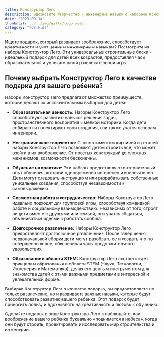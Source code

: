 ```yaml
---
title: Конструктор Лего
description: Вдохновите творчество и инженерные навыки с наборами Конструктор Лего.
date: '2023-09-18'
thumbnail: ../../img/gifts/lego.webp
category: "for-kids"
---
```

Ищете подарок, который развивает воображение, способствует креативности и учит ценным инженерным навыкам? Посмотрите на наборы Конструктор Лего. Эти универсальные строительные блоки - идеальный подарок для детей всех возрастов, предоставляя часы образовательной и увлекательной развлекательной игры.

## Почему выбрать Конструктор Лего в качестве подарка для вашего ребенка?

Наборы Конструктор Лего предлагают множество преимуществ, которые делают их исключительным выбором для детей:

- **Образовательная ценность:** Наборы Конструктор Лего способствуют развитию навыков решения задач, пространственного восприятия и мелкой моторики. Когда дети собирают и проектируют свои создания, они также учатся основам инженерии.

- **Неограниченное творчество:** С ассортиментом кирпичей и деталей наборы Конструктор Лего позволяют детям строить всё, что может взойти в их воображение. От простых конструкций до сложных механизмов, возможности бесконечны.

- **Обучение на практике:** Эти наборы предоставляют интерактивный опыт обучения, который одновременно интересен и вовлекателен. Дети могут следовать инструкциям или разрабатывать собственные уникальные создания, способствуя независимости и самовыражению.

- **Совместная работа и сотрудничество:** Наборы Конструктор Лего идеально подходят для групповой игры, способствуя командной работе и социальному взаимодействию. Независимо от того, строят ли дети вместе с друзьями или семьей, они учатся общаться, обмениваться идеями и работать сообща.

- **Долгосрочное развлечение:** Наборы Конструктор Лего предоставляют долгосрочное развлечение. После завершения первоначальной сборки дети могут разобрать ее и создать что-то совершенно новое, обеспечивая часы продолжительного удовольствия.

- **Образование в области STEM:** Конструктор Лего соответствует принципам образования в области STEM (Наука, Технологии, Инженерия и Математика), делая его ценным инструментом для знакомства детей с этими важными предметами в интересной и увлекательной форме.

Выбирая Конструктор Лего в качестве подарка, вы предоставляете не только развлечение, но и развиваете важные навыки, которые будут способствовать развитию вашего ребенка. Этот подарок будет приносить пользу и вдохновлять на креативность и любовь к обучению.

Сделайте подарок в виде Конструктора Лего и наблюдайте, как воображение вашего ребенка буквально «поднимется в небеса», когда они будут строить, проектировать и исследовать мир строительства и инженерии.
